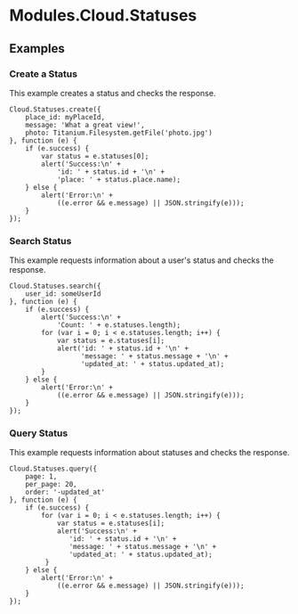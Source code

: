 # Modules.Cloud.Statuses

<TypeHeader/>

## Examples

### Create a Status

This example creates a status and checks the response.

    Cloud.Statuses.create({
        place_id: myPlaceId,
        message: 'What a great view!',
        photo: Titanium.Filesystem.getFile('photo.jpg')
    }, function (e) {
        if (e.success) {
            var status = e.statuses[0];
            alert('Success:\n' +
                'id: ' + status.id + '\n' +
                'place: ' + status.place.name);
        } else {
            alert('Error:\n' +
                ((e.error && e.message) || JSON.stringify(e)));
        }
    });

### Search Status

This example requests information about a user's status and checks the response.

    Cloud.Statuses.search({
        user_id: someUserId
    }, function (e) {
        if (e.success) {
            alert('Success:\n' +
                'Count: ' + e.statuses.length);
            for (var i = 0; i < e.statuses.length; i++) {
                var status = e.statuses[i];
                alert('id: ' + status.id + '\n' +
                      'message: ' + status.message + '\n' +
                      'updated_at: ' + status.updated_at);
            }
        } else {
            alert('Error:\n' +
                ((e.error && e.message) || JSON.stringify(e)));
        }
    });

### Query Status

This example requests information about statuses and checks the response.

    Cloud.Statuses.query({
        page: 1,
        per_page: 20,
        order: '-updated_at'
    }, function (e) {
        if (e.success) {
            for (var i = 0; i < e.statuses.length; i++) {
                var status = e.statuses[i];
                alert('Success:\n' +
                   'id: ' + status.id + '\n' +
                   'message: ' + status.message + '\n' +
                   'updated_at: ' + status.updated_at);
             }
        } else {
            alert('Error:\n' +
                ((e.error && e.message) || JSON.stringify(e)));
        }
    });

<ApiDocs/>
